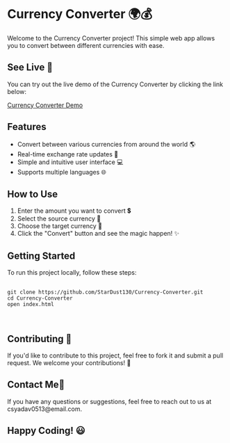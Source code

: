  <h1>Currency Converter 🌍💰</h1>
    <p>Welcome to the Currency Converter project! This simple web app allows you to convert between different currencies with ease.</p>
    
   <h2>See Live 🚀</h2>
    <p>You can try out the live demo of the Currency Converter by clicking the link below:</p>
    <a href="https://stardust-currency-converter.netlify.app" target="_blank">Currency Converter Demo</a>
    
  <h2>Features</h2>
    <ul>
        <li>Convert between various currencies from around the world 🌎</li>
        <li>Real-time exchange rate updates 🔄</li>
        <li>Simple and intuitive user interface 💻</li>
        <li>Supports multiple languages 🌐</li>
    </ul>

  <h2>How to Use</h2>
    <ol>
        <li>Enter the amount you want to convert 💲</li>
        <li>Select the source currency 🏦</li>
        <li>Choose the target currency 🎯</li>
        <li>Click the "Convert" button and see the magic happen! ✨</li>
    </ol>

  <h2>Getting Started</h2>
   <p>To run this project locally, follow these steps:</p>
    <pre>
        <code>
git clone https://github.com/StarDust130/Currency-Converter.git
cd Currency-Converter
open index.html
        </code>
    </pre>

  <h2>Contributing 🤝</h2>
    <p>If you'd like to contribute to this project, feel free to fork it and submit a pull request. We welcome your contributions! 🚀</p>

   <h2>Contact Me📧</h2>
    <p>If you have any questions or suggestions, feel free to reach out to us at csyadav0513@email.com.</p>

 <h2>Happy Coding! 😃</h2>
